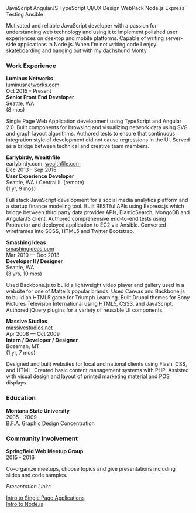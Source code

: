 <section class="resume">
<!--   <section>
    <div class="row">
      <div class="col-md-8">
        <h1>Daniel P. Quinn</h1>
      </div>
      <div class="col-md-4">
        <p>
          <a target="_blank" href="http://github.com/danielpquinn">github.com/danielpquinn</a><br>
          <a href="mailto:danquinndev@gmail.com">danquinndev@gmail.com</a><br>
          206-554-1720<br>
        </p>
      </div>
    </div>
  </section> -->
  <section>
    <div class="row">
      <div class="col-md-12">
        <span class="badge">JavaScript</span>
        <span class="badge">AngularJS</span>
        <span class="badge">TypeScript</span>
        <span class="badge">UI/UX Design</span>
        <span class="badge">WebPack</span>
        <span class="badge">Node.js</span>
        <span class="badge">Express</span>
        <span class="badge">Testing</span>
        <span class="badge">Ansible</span>
      </div>
    </div>
  </section>
  <section>
    <div class="row">
      <div class="col-md-12">
        <p class="lead">
          Motivated and reliable JavaScript developer with a passion for understanding web technology and using it to implement polished user experiences on desktop and mobile platforms. Capable of writing server-side applications in Node.js. When I'm not writing code I enjoy skateboarding and hanging out with my dachshund Monty.
        </p>
      </div>
    </div>
  </section>
  <section>
    <div class="row">
      <div class="col-md-12">
        <h3>Work Experience</h3>
      </div>
    </div>
  </section>
  <section>
    <div class="row">
      <div class="col-md-4"><strong>Luminus Networks</strong></div>
      <div class="col-md-4"><a target="_blank" href="http://www.luminusnetworks.com">luminusnetworks.com</a></div>
      <div class="col-md-4">Oct 2015 - Present</div>
    </div>
    <div class="row">
      <div class="col-md-4"><strong>Senior Front End Developer</strong></div>
      <div class="col-md-4">Seattle, WA</div>
      <div class="col-md-4">(8 mos)</div>
    </div>
    <div class="row">
      <div class="col-md-12">
        <p>Single Page Web Application development using TypeScript and Angular 2.0. Built components for browsing and visualizing network data using SVG and graph layout algorithms. Authored tests to ensure that continuous integration style of development did not cause regressions in the UI. Served as a bridge between technical and creative team members.</p>
      </div>
    </div>
  </section>
  <section>
    <div class="row">
      <div class="col-md-4"><strong>Earlybirdy, Wealthfile</strong></div>
      <div class="col-md-4">earlybirdy.com, <a target="_blank" href="https://wealthfile.com">wealthfile.com</a></div>
      <div class="col-md-4">Dec 2013 - Sep 2015</div>
    </div>
    <div class="row">
      <div class="col-md-4"><strong>User Experience Developer</strong></div>
      <div class="col-md-4">Seattle, WA / Central IL (remote)</div>
      <div class="col-md-4">(1 yr, 9 mos)</div>
    </div>
    <div class="row">
      <div class="col-md-12">
        <p>Full stack JavaScript development for a social media analytics platform and a startup finance modeling tool. Built RESTful APIs using Express.js which bridge between third party data provider APIs, ElasticSearch, MongoDB and AngularJS client. Authored comprehensive end-to-end tests using Protractor and deployed application to EC2 via Ansible. Converted wireframes into SCSS, HTML5 and Twitter Bootstrap.</p>
      </div>
    </div>
  </section>
  <section>
    <div class="row">
      <div class="col-md-4"><strong>Smashing Ideas</strong></div>
      <div class="col-md-4"><a target="_blank" href="http://smashingideas.com">smashingideas.com</a></div>
      <div class="col-md-4">Mar 2010 — Dec 2013</div>
    </div>
    <div class="row">
      <div class="col-md-4"><strong>Developer II / Designer</strong></div>
      <div class="col-md-4">Seattle, WA</div>
      <div class="col-md-4">(3 yrs, 10 mos)</div>
    </div>
    <div class="row">
      <div class="col-md-12">
        <p>Used Backbone.js to build a lightweight video player and gallery used in a website for one of Mattel’s popular brands. Used Canvas and Backbone.js to build an HTML5 game for Triumph Learning. Built Drupal themes for Sony Pictures Television International using HTML5, CSS3, and JavaScript. Authored jQuery plugins for a variety of reusable UI components.</p>
      </div>
    </div>
  </section>
  <section>
    <div class="row">
      <div class="col-md-4"><strong>Massive Studios</strong></div>
      <div class="col-md-4"><a target="_blank" href="http://www.massive.net">massivestudios.net</a></div>
      <div class="col-md-4">Apr 2008 — Oct 2009</div>
    </div>
    <div class="row">
      <div class="col-md-4"><strong>Intern / Developer / Designer</strong></div>
      <div class="col-md-4">Bozeman, MT</div>
      <div class="col-md-4">(1 yr, 7 mos)</div>
    </div>
    <div class="row">
      <div class="col-md-12">
        <p>Designed and built websites for local and national clients using Flash, CSS, and HTML. Created basic content management systems with PHP. Assisted with visual design and layout of printed marketing material and POS displays.</p>
      </div>
    </div>
  </section>
  <section>
    <div class="row">
      <div class="col-md-6">
        <section>
          <div class="row">
            <div class="col-md-12">
              <h3>Education</h3>
            </div>
          </div>
        </section>
        <section>
          <div class="row">
            <div class="col-md-8"><strong>Montana State University</strong></div>
            <div class="col-md-4">2005 - 2009</div>
          </div>
          <div class="row">
            <div class="col-md-12">B.F.A. Graphic Design Concentration</div>
          </div>
        </section>
      </div>
      <div class="col-md-6">
        <section>
          <div class="row">
            <div class="col-md-12">
              <h3>Community Involvement</h3>
            </div>
          </div>
        </section>
        <section>
          <div class="row">
            <div class="col-md-8"><strong>Springfield Web Meetup Group</strong></div>
            <div class="col-md-4">2015 - 2016</div>
          </div>
          <div class="row">
            <div class="col-md-12">
              <p>Co-organize meetups, choose topics and give presentations including slides and code samples.</p>
              <p><em>Presentation Links</em></p>
              <p><a target="_blank" href="https://github.com/danielpquinn/springfield-web-spa">Intro to Single Page Applications</a><br><a target="_blank" href="https://github.com/danielpquinn/springfield-web-node">Intro to Node.js</a></p>
            </div>
          </div>
        </section>
      </div>
    </div>
  </section>
</section>
